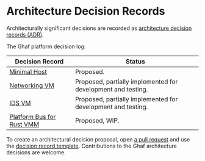 <!--
    Copyright 2022-2024 TII (SSRC) and the Ghaf contributors
    SPDX-License-Identifier: CC-BY-SA-4.0
-->

# Architecture Decision Records

Architecturally significant decisions are recorded as [architecture decision records (ADR)](https://adr.github.io).

The Ghaf platform decision log:

| Decision Record | Status |
| -------- | ----------- |
| [Minimal Host](../architecture/adr/minimal-host.md) | Proposed. |
| [Networking VM](../architecture/adr/netvm.md) | Proposed, partially implemented for development and testing. |
| [IDS VM](../architecture/adr/idsvm.md) | Proposed, partially implemented for development and testing. |
| [Platform Bus for Rust VMM](../architecture/adr/platform-bus-passthrough-support.md) | Proposed, WIP. |


To create an architectural decision proposal, open [a pull request](https://github.com/tiiuae/ghaf/blob/main/CONTRIBUTING.md#contributing-documentation) and use the [decision record template](https://github.com/tiiuae/ghaf/blob/main/docs/src/architecture/adr/template.md). Contributions to the Ghaf architecture decisions are welcome.

